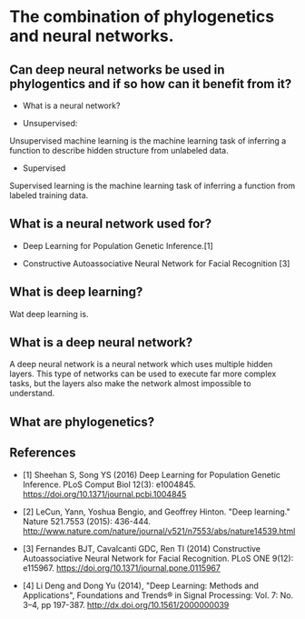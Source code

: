 # The combination of phylogenetics and neural networks.

## Can deep neural networks be used in phylogentics and if so how can it benefit from it? 

* What is a neural network?

  
  
* Unsupervised:
  
Unsupervised machine learning is the machine learning task of inferring a function to describe hidden structure from unlabeled        data.
  
 * Supervised
  
Supervised learning is the machine learning task of inferring a function from labeled training data.
  



## What is a neural network used for?


 * Deep Learning for Population Genetic Inference.[1]

 * Constructive Autoassociative Neural Network for Facial Recognition [3]



## What is deep learning?

Wat deep learning is.

## What is a deep neural network?
 
A deep neural network is a neural network which uses multiple hidden layers. This type of networks can be used to execute far more complex tasks, but the layers also make the network almost impossible to understand.
 
  
  ## What are phylogenetics?
  
  

  ## References


* [1] Sheehan S, Song YS (2016) Deep Learning for Population Genetic Inference. PLoS Comput Biol 12(3): e1004845. https://doi.org/10.1371/journal.pcbi.1004845


* [2] LeCun, Yann, Yoshua Bengio, and Geoffrey Hinton. "Deep learning." Nature 521.7553 (2015): 436-444.
http://www.nature.com/nature/journal/v521/n7553/abs/nature14539.html 


* [3] Fernandes BJT, Cavalcanti GDC, Ren TI (2014) Constructive Autoassociative Neural Network for Facial Recognition. PLoS ONE 9(12): e115967. https://doi.org/10.1371/journal.pone.0115967


* [4] Li Deng and Dong Yu (2014), "Deep Learning: Methods and Applications", Foundations and Trends® in Signal Processing: Vol. 7: No. 3–4, pp 197-387. http://dx.doi.org/10.1561/2000000039



